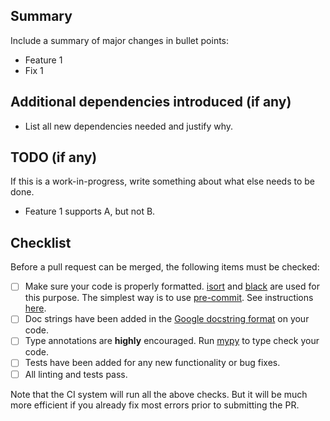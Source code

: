 ## Summary

Include a summary of major changes in bullet points:

* Feature 1
* Fix 1

## Additional dependencies introduced (if any)

* List all new dependencies needed and justify why.

## TODO (if any)

If this is a work-in-progress, write something about what else needs to be done.

* Feature 1 supports A, but not B.

## Checklist

Before a pull request can be merged, the following items must be checked:

* [ ] Make sure your code is properly formatted. [isort](https://pycqa.github.io/isort/) and [black](https://black.readthedocs.io/en/stable/getting_started.html) are used for this purpose. The simplest way is to use [pre-commit](https://pre-commit.com). See instructions [here](https://github.com/openkim/kliff/blob/main/docs/source/contributing_guide.md#code-style).
* [ ] Doc strings have been added in the [Google docstring format](https://www.sphinx-doc.org/en/master/usage/extensions/example_google.html) on your code.
* [ ] Type annotations are **highly** encouraged. Run [mypy](http://mypy-lang.org) to
  type check your code.
* [ ] Tests have been added for any new functionality or bug fixes.
* [ ] All linting and tests pass.

Note that the CI system will run all the above checks. But it will be much more
efficient if you already fix most errors prior to submitting the PR.

